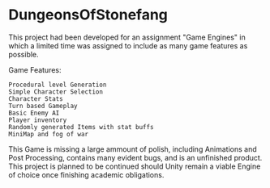 # DungeonsOfStonefang

This project had been developed for an assignment "Game Engines" in which a limited time was assigned to include as many game features as possible.

Game Features:

    Procedural level Generation
    Simple Character Selection
    Character Stats
    Turn based Gameplay
    Basic Enemy AI
    Player inventory
    Randomly generated Items with stat buffs
    MiniMap and fog of war

This Game is missing a large ammount of polish, including Animations and Post Processing, contains many evident bugs, and is an unfinished product.
This project is planned to be continued should Unity remain a viable Engine of choice once finishing academic obligations.

